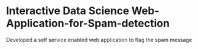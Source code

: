 # Interactive Data Science Web-Application-for-Spam-detection
Developed a self service enabled web application to flag the spam message
